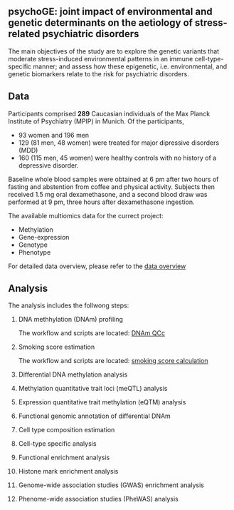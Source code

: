 ## **psychoGE:** joint impact of environmental and genetic determinants on the aetiology of stress-related psychiatric disorders

The main objectives of the study are to explore the genetic variants that moderate stress-induced environmental patterns in an immune cell-type-specific manner; and  assess how these epigenetic, i.e. environmental, and genetic biomarkers relate to the risk for psychiatric disorders.

## Data

Participants comprised **289** Caucasian individuals of the Max Planck Institute of Psychiatry (MPIP) in Munich. Of the participants, 

+ 93 women and 196 men
+ 129 (81 men, 48 women) were treated for major dipressive disorders (MDD)
+ 160 (115 men, 45 women) were healthy controls with no history of a depressive disorder. 

Baseline whole blood samples were obtained at 6 pm after two hours of fasting and abstention from coffee and physical activity. Subjects then received 1.5 mg oral dexamethasone, and a second blood draw was performed at 9 pm, three hours after dexamethasone ingestion.

The available multiomics data for the currect project:

- Methylation
- Gene-expression
- Genotype
- Phenotype 

For detailed data overview, please refer to the [data overview](https://github.com/ahryho/psychoGE/blob/master/code/integrative/data_overview/01_data_overview.html)

## Analysis

The analysis includes the follwong steps:

1. DNA methhylation (DNAm) profiling
   
   The workflow and scripts are located: [DNAm QCc](https://github.com/ahryho/dex-stim-human-dna-methyl-qc)

2. Smoking score estimation
   
   The workflow and scripts are located: [smoking score calculation](https://github.com/ahryho/dex-stim-human-smoking-score)

3. Differential DNA methylation analysis
4. Methylation quantitative trait loci (meQTL) analysis
5. Expression quantitative trait methylation (eQTM) analysis
6. Functional genomic annotation of differential DNAm
7. Cell type composition estimation
8. Cell-type specific analysis
9.  Functional enrichment analysis
10. Histone mark enrichment analysis
11. Genome-wide association studies (GWAS) enrichment analysis
12. Phenome-wide association studies (PheWAS) analysis